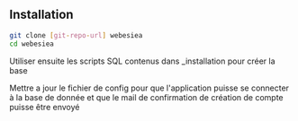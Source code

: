 Installation
--------------

```sh
git clone [git-repo-url] webesiea
cd webesiea
```

Utiliser ensuite les scripts SQL contenus dans _installation pour créer la base

Mettre a jour le fichier de config pour que l'application puisse se connecter à la base de donnée et que le mail de confirmation de création de compte puisse être envoyé